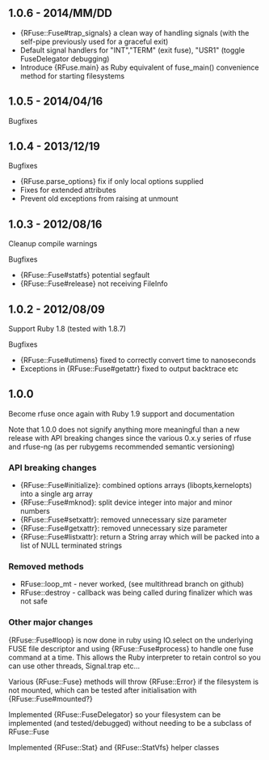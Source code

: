 1.0.6 - 2014/MM/DD
------------------

 * {RFuse::Fuse#trap_signals} a clean way of handling signals (with the self-pipe previously used for a graceful exit)
 * Default signal handlers for "INT","TERM" (exit fuse), "USR1" (toggle FuseDelegator debugging)
 * Introduce {RFuse.main} as Ruby equivalent of fuse_main() convenience method for starting filesystems

1.0.5 - 2014/04/16
------------------

Bugfixes

1.0.4 - 2013/12/19
------------------


Bugfixes

 * {RFuse.parse_options} fix if only local options supplied
 * Fixes for extended attributes
 * Prevent old exceptions from raising at unmount

1.0.3 - 2012/08/16
------------------

Cleanup compile warnings

Bugfixes

 * {RFuse::Fuse#statfs} potential segfault
 * {RFuse::Fuse#release} not receiving FileInfo

1.0.2 - 2012/08/09
------------------

Support Ruby 1.8 (tested with 1.8.7)

Bugfixes

 * {RFuse::Fuse#utimens} fixed to correctly convert time to nanoseconds
 * Exceptions in {RFuse::Fuse#getattr} fixed to output backtrace etc

1.0.0
----------------

Become rfuse once again with Ruby 1.9 support and documentation

Note that 1.0.0 does not signify anything more meaningful than a new release
with API breaking changes since the various 0.x.y series of rfuse and rfuse-ng
(as per rubygems recommended semantic versioning)


### API breaking changes

 * {RFuse::Fuse#initialize}: combined options arrays (libopts,kernelopts) into a single arg array
 * {RFuse::Fuse#mknod}: split device integer into major and minor numbers
 * {RFuse::Fuse#setxattr}: removed unnecessary size parameter
 * {RFuse::Fuse#getxattr}: removed unnecessary size parameter
 * {RFuse::Fuse#listxattr}: return a String array which will be packed into a list of
                            NULL terminated strings

### Removed methods
 
 * RFuse::loop_mt - never worked, (see multithread branch on github)
 * RFuse::destroy - callback was being called during finalizer which was not safe

### Other major changes

  {RFuse::Fuse#loop} is now done in ruby using IO.select on the underlying
     FUSE file descriptor and using {RFuse::Fuse#process} to handle one fuse
     command at a time. This allows the Ruby interpreter to retain control
     so you can use other threads, Signal.trap etc...

  Various {RFuse::Fuse} methods will throw {RFuse::Error} if the filesystem is
  not mounted, which can be tested after initialisation with {RFuse::Fuse#mounted?}

  Implemented {RFuse::FuseDelegator} so your filesystem can be implemented (and tested/debugged)
  without needing to be a subclass of RFuse::Fuse
  
  Implemented {RFuse::Stat} and {RFuse::StatVfs} helper classes

